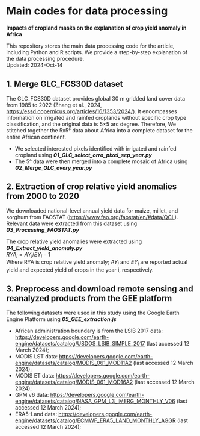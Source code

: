 # Main codes for data processing
**Impacts of cropland masks on the explanation of crop yield anomaly in Africa**

This repository stores the main data processing code for the article, including Python and R scripts. We provide a step-by-step explanation of the data processing procedure.   
Updated: 2024-Oct-14

## 1. Merge GLC_FCS30D dataset
The GLC_FCS30D dataset provides global 30 m gridded land cover data from 1985 to 2022 (Zhang et al., 2024, https://essd.copernicus.org/articles/16/1353/2024/). 
It encompasses information on irrigated and rainfed croplands without specific crop type classification, and the original data is 5×5 arc degree.
Therefore, We stitched together the 5x5° data about Africa into a complete dataset for the entire African continent.

- We selected interested pixels identified with irrigated and rainfed cropland using **_01_GLC_select_orro_pixel_sep_year.py_**
- The 5° data were then merged into a complete mosaic of Africa using **_02_Merge_GLC_every_year.py_**

## 2. Extraction of crop relative yield anomalies from 2000 to 2020   
We downloaded national-level annual yield data for maize, millet, and sorghum from FAOSTAT (https://www.fao.org/faostat/en/#data/QCL).     
Relevant data were extracted from this dataset using **_03_Processing_FAOSTAT.py_**

The crop relative yield anomalies were extracted using **_04_Extract_yield_anomaly.py_**    
$RYA_i = AY_i/EY_i - 1$     
Where RYA is crop relative yield anomaly; $AY_i$ and $EY_i$ are reported actual yield and expected yield of crops in the year i, respectively.

## 3. Preprocess and download remote sensing and reanalyzed products from the GEE platform
The following datasets were used in this study using the Google Earth Engine Platform using **_05_GEE_extraction.js_**
- African administration boundary is from the LSIB 2017 data: https://developers.google.com/earth-engine/datasets/catalog/USDOS_LSIB_SIMPLE_2017 (last accessed 12 March 2024);
- MODIS LST data: https://developers.google.com/earth-engine/datasets/catalog/MODIS_061_MOD11A2 (last accessed 12 March 2024);
- MODIS ET data: https://developers.google.com/earth-engine/datasets/catalog/MODIS_061_MOD16A2 (last accessed 12 March 2024);
- GPM v6 data: https://developers.google.com/earth-engine/datasets/catalog/NASA_GPM_L3_IMERG_MONTHLY_V06 (last accessed 12 March 2024);
- ERA5-Land data: https://developers.google.com/earth-engine/datasets/catalog/ECMWF_ERA5_LAND_MONTHLY_AGGR  (last accessed 12 March 2024);   



